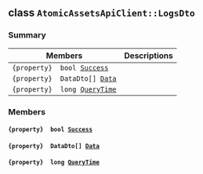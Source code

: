 ## class `AtomicAssetsApiClient::LogsDto` 

### Summary

 Members                        | Descriptions                                
--------------------------------|---------------------------------------------
`{property}  bool `[`Success`](#class_atomic_assets_api_client_1_1_logs_dto_1a506fb037fbb6bfe8f254c021a2c3cfac) | 
`{property}  DataDto[] `[`Data`](#class_atomic_assets_api_client_1_1_logs_dto_1a6ed89521b3da4f30d2ab82c36d0afd13) | 
`{property}  long `[`QueryTime`](#class_atomic_assets_api_client_1_1_logs_dto_1a6cc7a06930fbe1e28eb7eed2599015c9) | 

### Members

#### `{property}  bool `[`Success`](#class_atomic_assets_api_client_1_1_logs_dto_1a506fb037fbb6bfe8f254c021a2c3cfac) 

#### `{property}  DataDto[] `[`Data`](#class_atomic_assets_api_client_1_1_logs_dto_1a6ed89521b3da4f30d2ab82c36d0afd13) 

#### `{property}  long `[`QueryTime`](#class_atomic_assets_api_client_1_1_logs_dto_1a6cc7a06930fbe1e28eb7eed2599015c9) 

